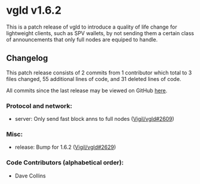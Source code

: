 # vgld v1.6.2

This is a patch release of vgld to introduce a quality of life change for
lightweight clients, such as SPV wallets, by not sending them a certain class
of announcements that only full nodes are equiped to handle.

## Changelog

This patch release consists of 2 commits from 1 contributor which total to 3
files changed, 55 additional lines of code, and 31 deleted lines of code.

All commits since the last release may be viewed on GitHub
[here](https://github.com/vigilnetwork/vgl/compare/release-v1.6.1...release-v1.6.2).

### Protocol and network:

- server: Only send fast block anns to full nodes ([Vigil/vgld#2609](https://github.com/vigilnetwork/vgl/pull/2609))

### Misc:

- release: Bump for 1.6.2 ([Vigil/vgld#2629](https://github.com/vigilnetwork/vgl/pull/2629))

### Code Contributors (alphabetical order):

- Dave Collins
